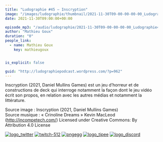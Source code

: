```yaml
---
title: "Ludographie #45 – Inscryption"
image: "/images/ludographie/thumbnail/2021-11-30T09-00-00-00-00_Ludographie45Inscryption.jpg"
date: 2021-11-30T09:00:00+00:00

episode_mp3: "/audio/ludographie/2021-11-30T09-00-00-00-00_Ludographie45Inscryption.mp3"
author: "Mathieu Goux"
duration: "0"
people_link: 
  - name: Mathieu Goux
    key: mathieugoux


is_explicit: false

guid: "http://ludographiepodcast.wordpress.com/?p=962"
---
```


<PodcastHeader/>

<!-- ECRIRE LA DESCRIPTION DE L'EPISODE SOUS CETTE LIGNE -->
<p>Inscryption (2021, Daniel Mullins Games) est un jeu d’horreur et de constructions de deck qui interroge notamment la façon dont le jeu vidéo écrit son propos, en relation avec les autres médias et notamment la littérature.<br></p>
<p></p>
<a href="" rel="nofollow"></a>
 
<p>Source image : Inscryption (2021, Daniel Mullins Games)<br>Source musique : «&nbsp;Crinoline Dreams&nbsp;» Kevin MacLeod (<a title="http://incompetech.com/" href="http://incompetech.com/" rel="nofollow">http://incompetech.com/</a>) Licensed under Creative Commons: By Attribution 4.0 License</p>


<tr>
<td><a href="https://twitter.com/Gouximan" rel="nofollow"><img src="/resources/ludographie/2021-11-30T09-00-00-00-00_Ludographie45Inscryption/logo_twitter-1.png" alt="logo_twitter"></a></td>
<td><a href="https://www.twitch.tv/mathieugoux" rel="nofollow"><img src="/resources/ludographie/2021-11-30T09-00-00-00-00_Ludographie45Inscryption/twitch-512-1.png" alt="twitch-512"></a></td>
<td><a href="https://www.youtube.com/user/MattTheFatalifieur/videos" rel="nofollow"><img src="/resources/ludographie/2021-11-30T09-00-00-00-00_Ludographie45Inscryption/pngegg.png" alt="pngegg"></a></td>
<td><a href="http://fr.tipeee.com/calvinball" rel="nofollow"><img src="/resources/ludographie/2021-11-30T09-00-00-00-00_Ludographie45Inscryption/logo_tipee-1.png" alt="logo_tipee"></a></td>
<td><a href="https://discord.com/invite/4RnA9v7" rel="nofollow"><img src="/resources/ludographie/2021-11-30T09-00-00-00-00_Ludographie45Inscryption/logo_discord-1.png" alt="logo_discord"></a></td>
</tr>




<p></p>


